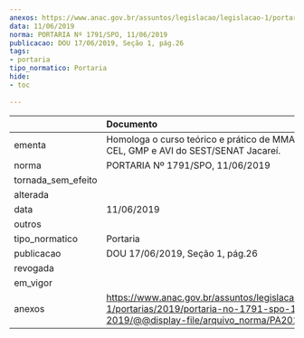 ```yaml
---
anexos: https://www.anac.gov.br/assuntos/legislacao/legislacao-1/portarias/2019/portaria-no-1791-spo-11-06-2019/@@display-file/arquivo_norma/PA2019-1791.pdf
data: 11/06/2019
norma: PORTARIA Nº 1791/SPO, 11/06/2019
publicacao: DOU 17/06/2019, Seção 1, pág.26
tags:
- portaria
tipo_normatico: Portaria
hide: 
- toc 
 
---
```


|                    | Documento                                                                                                                                            |
|:-------------------|:-----------------------------------------------------------------------------------------------------------------------------------------------------|
| ementa             | Homologa o curso teórico e prático de MMA, habilitações CEL, GMP e AVI do SEST/SENAT Jacareí.                                                        |
| norma              | PORTARIA Nº 1791/SPO, 11/06/2019                                                                                                                     |
| tornada_sem_efeito |                                                                                                                                                      |
| alterada           |                                                                                                                                                      |
| data               | 11/06/2019                                                                                                                                           |
| outros             |                                                                                                                                                      |
| tipo_normatico     | Portaria                                                                                                                                             |
| publicacao         | DOU 17/06/2019, Seção 1, pág.26                                                                                                                      |
| revogada           |                                                                                                                                                      |
| em_vigor           |                                                                                                                                                      |
| anexos             | https://www.anac.gov.br/assuntos/legislacao/legislacao-1/portarias/2019/portaria-no-1791-spo-11-06-2019/@@display-file/arquivo_norma/PA2019-1791.pdf |